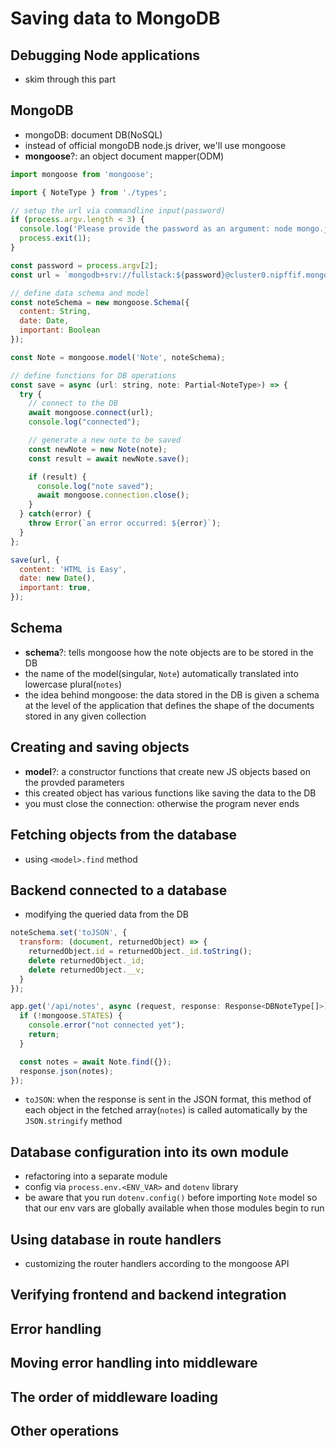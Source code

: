 # Saving data to MongoDB

## Debugging Node applications
- skim through this part

## MongoDB
- mongoDB: document DB(NoSQL)
- instead of official mongoDB node.js driver, we'll use mongoose
- **mongoose**?: an object document mapper(ODM)

```js
import mongoose from 'mongoose';

import { NoteType } from './types';

// setup the url via commandline input(password)
if (process.argv.length < 3) {
  console.log('Please provide the password as an argument: node mongo.js <password>');
  process.exit(1);
}

const password = process.argv[2];
const url = `mongodb+srv://fullstack:${password}@cluster0.nipffif.mongodb.net/?retryWrites=true&w=majority`;

// define data schema and model
const noteSchema = new mongoose.Schema({
  content: String,
  date: Date,
  important: Boolean
});

const Note = mongoose.model('Note', noteSchema);

// define functions for DB operations
const save = async (url: string, note: Partial<NoteType>) => {
  try {
    // connect to the DB
    await mongoose.connect(url);
    console.log("connected");

    // generate a new note to be saved
    const newNote = new Note(note);
    const result = await newNote.save();

    if (result) {
      console.log("note saved");
      await mongoose.connection.close();
    }
  } catch(error) {
    throw Error(`an error occurred: ${error}`);
  }
};

save(url, {
  content: 'HTML is Easy',
  date: new Date(),
  important: true,
});
```

## Schema
- **schema**?: tells mongoose how the note objects are to be stored in the DB
- the name of the model(singular, `Note`) automatically translated into lowercase plural(`notes`)
- the idea behind mongoose: the data stored in the DB is given a schema at the level of the application that defines the shape of the documents stored in any given collection

## Creating and saving objects
- **model**?: a constructor functions that create new JS objects based on the provded parameters
- this created object has various functions like saving the data to the DB
- you must close the connection: otherwise the program never ends

## Fetching objects from the database
- using `<model>.find` method

## Backend connected to a database
- modifying the queried data from the DB

```js
noteSchema.set('toJSON', {
  transform: (document, returnedObject) => {
    returnedObject.id = returnedObject._id.toString();
    delete returnedObject._id;
    delete returnedObject.__v;
  }
});

app.get('/api/notes', async (request, response: Response<DBNoteType[]>) => {
  if (!mongoose.STATES) {
    console.error("not connected yet");
    return;
  }

  const notes = await Note.find({});
  response.json(notes);
});
```
- `toJSON`: when the response is sent in the JSON format, this method of each object in the fetched array(`notes`) is called
automatically by the `JSON.stringify` method

## Database configuration into its own module
- refactoring into a separate module
- config via `process.env.<ENV_VAR>` and `dotenv` library
- be aware that you run `dotenv.config()` before importing `Note` model so that our env vars are globally available when those modules begin to run

## Using database in route handlers
- customizing the router handlers according to the mongoose API

## Verifying frontend and backend integration

## Error handling 

## Moving error handling into middleware

## The order of middleware loading

## Other operations
